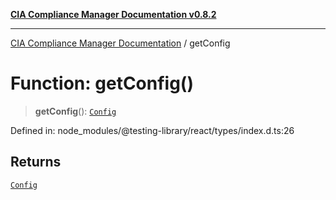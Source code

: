 [**CIA Compliance Manager Documentation v0.8.2**](../README.md)

***

[CIA Compliance Manager Documentation](../globals.md) / getConfig

# Function: getConfig()

> **getConfig**(): [`Config`](../interfaces/Config.md)

Defined in: node\_modules/@testing-library/react/types/index.d.ts:26

## Returns

[`Config`](../interfaces/Config.md)
